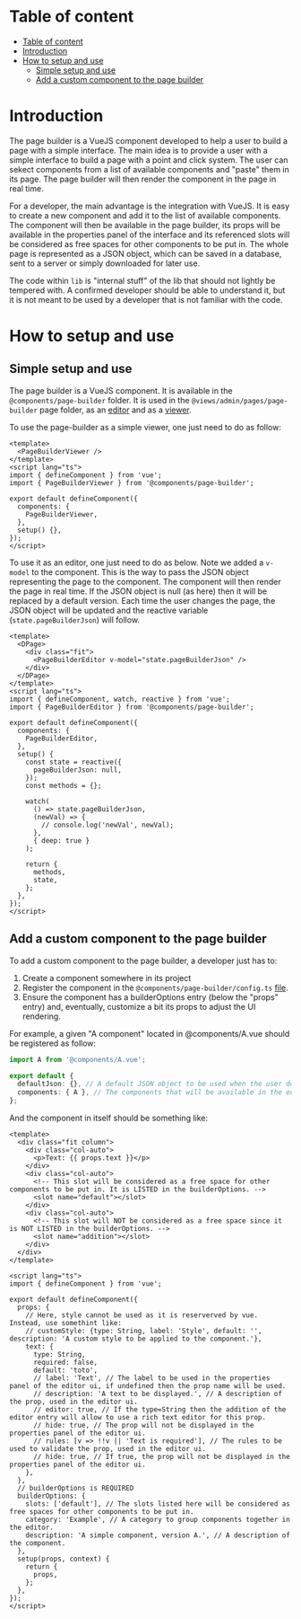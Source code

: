 # Table of content

<!-- prettier-ignore -->
- [Table of content](#markdown-header-table-of-content)
- [Introduction](#markdown-header-introduction)
- [How to setup and use](#markdown-header-how-to-setup-and-use)
    - [Simple setup and use](#markdown-header-simple-setup-and-use)
    - [Add a custom component to the page builder](#markdown-header-add-a-custom-component-to-the-page-builder)

# Introduction

The page builder is a VueJS component developed to help a user to build a page with a simple interface. The main idea is to provide a user with a simple interface to build a page with a point and click system. The user can sekect components from a list of available components and "paste" them in its page. The page builder will then render the component in the page in real time.

For a developer, the main advantage is the integration with VueJS. It is easy to create a new component and add it to the list of available components. The component will then be available in the page builder, its props will be available in the properties panel of the interface and its referenced slots will be considered as free spaces for other components to be put in. The whole page is represented as a JSON object, which can be saved in a database, sent to a server or simply downloaded for later use.

The code within `lib` is "internal stuff" of the lib that should not lightly be tempered with. A confirmed developer should be able to understand it, but it is not meant to be used by a developer that is not familiar with the code.

# How to setup and use

## Simple setup and use

The page builder is a VueJS component. It is available in the `@components/page-builder` folder. It is used in the `@views/admin/pages/page-builder` page folder, as an [editor](/src//pages/page-builder/editor/Index.vue) and as a [viewer](/src//pages/page-builder/viewer/Index.vue).

To use the page-builder as a simple viewer, one just need to do as follow:

```vue
<template>
  <PageBuilderViewer />
</template>
<script lang="ts">
import { defineComponent } from 'vue';
import { PageBuilderViewer } from '@components/page-builder';

export default defineComponent({
  components: {
    PageBuilderViewer,
  },
  setup() {},
});
</script>
```

To use it as an editor, one just need to do as below. Note we added a `v-model` to the component. This is the way to pass the JSON object representing the page to the component. The component will then render the page in real time. If the JSON object is null (as here) then it will be replaced by a default version. Each time the user changes the page, the JSON object will be updated and the reactive variable (`state.pageBuilderJson`) will follow.

```vue
<template>
  <DPage>
    <div class="fit">
      <PageBuilderEditor v-model="state.pageBuilderJson" />
    </div>
  </DPage>
</template>
<script lang="ts">
import { defineComponent, watch, reactive } from 'vue';
import { PageBuilderEditor } from '@components/page-builder';

export default defineComponent({
  components: {
    PageBuilderEditor,
  },
  setup() {
    const state = reactive({
      pageBuilderJson: null,
    });
    const methods = {};

    watch(
      () => state.pageBuilderJson,
      (newVal) => {
        // console.log('newVal', newVal);
      },
      { deep: true }
    );

    return {
      methods,
      state,
    };
  },
});
</script>
```

## Add a custom component to the page builder

To add a custom component to the page builder, a developer just has to:

1. Create a component somewhere in its project
2. Register the component in the `@components/page-builder/config.ts` [file](/src/components/page-builder/config.ts).
3. Ensure the component has a builderOptions entry (below the "props" entry) and, eventually, customize a bit its props to adjust the UI rendering.

For example, a given "A component" located in @components/A.vue should be registered as follow:

```ts
import A from '@components/A.vue';

export default {
  defaultJson: {}, // A default JSON object to be used when the user does not pass a json props, if you want to change the built-in default.
  components: { A }, // The components that will be available in the editor, aside the ones that are built-in.
};
```

And the component in itself should be something like:

```vue
<template>
  <div class="fit column">
    <div class="col-auto">
      <p>Text: {{ props.text }}</p>
    </div>
    <div class="col-auto">
      <!-- This slot will be considered as a free space for other components to be put in. It is LISTED in the builderOptions. -->
      <slot name="default"></slot>
    </div>
    <div class="col-auto">
      <!-- This slot will NOT be considered as a free space since it is NOT LISTED in the builderOptions. -->
      <slot name="addition"></slot>
    </div>
  </div>
</template>

<script lang="ts">
import { defineComponent } from 'vue';

export default defineComponent({
  props: {
    // Here, style cannot be used as it is reserverved by vue. Instead, use somethint like:
    // customStyle: {type: String, label: 'Style', default: '', description: 'A custom style to be applied to the component.'},
    text: {
      type: String,
      required: false,
      default: 'toto',
      // label: 'Text', // The label to be used in the properties panel of the editor ui, if undefined then the prop name will be used.
      // description: 'A text to be displayed.', // A description of the prop, used in the editor ui.
      // editor: true, // If the type=String then the addition of the editor entry will allow to use a rich text editor for this prop.
      // hide: true, // The prop will not be displayed in the properties panel of the editor ui.
      // rules: [v => !!v || 'Text is required'], // The rules to be used to validate the prop, used in the editor ui.
      // hide: true, // If true, the prop will not be displayed in the properties panel of the editor ui.
    },
  },
  // builderOptions is REQUIRED
  builderOptions: {
    slots: ['default'], // The slots listed here will be considered as free spaces for other components to be put in.
    category: 'Example', // A category to group components together in the editor.
    description: 'A simple component, version A.', // A description of the component.
  },
  setup(props, context) {
    return {
      props,
    };
  },
});
</script>
```
